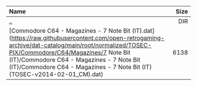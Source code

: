 |Name|Size|
|:---|---:|
|[..](../index.html)|DIR|
|[Commodore C64 - Magazines - 7 Note Bit (IT).dat](https://raw.githubusercontent.com/open-retrogaming-archive/dat-catalog/main/root/normalized/TOSEC-PIX/Commodore/C64/Magazines/7 Note Bit (IT)/Commodore C64 - Magazines - 7 Note Bit (IT)/Commodore C64 - Magazines - 7 Note Bit (IT) (TOSEC-v2014-02-01_CM).dat)|6138|
